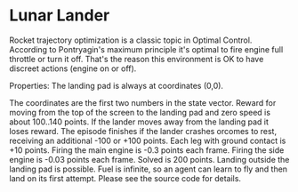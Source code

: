 # Lunar Lander

Rocket trajectory optimization is a classic topic in Optimal Control.
According to Pontryagin's maximum principle it's optimal to fire engine full throttle or
turn it off. That's the reason this environment is OK to have discreet actions (engine on or off).

Properties:
The landing pad is always at coordinates (0,0). 

The coordinates are the first two numbers in the state vector.
Reward for moving from the top of the screen to the landing pad and zero speed is about 100..140 points.
If the lander moves away from the landing pad it loses reward. 
The episode finishes if the lander crashes orcomes to rest, receiving an additional -100 or +100 points. 
Each leg with ground contact is +10 points.
Firing the main engine is -0.3 points each frame. 
Firing the side engine is -0.03 points each frame.
Solved is 200 points.
Landing outside the landing pad is possible. 
Fuel is infinite, so an agent can learn to fly and then land
on its first attempt. Please see the source code for details.
